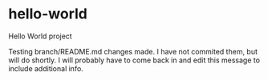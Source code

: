 # hello-world
Hello World project

Testing branch/README.md changes made.
I have not commited them, but will do shortly.
I will probably have to come back in and edit this message to include
additional info.
